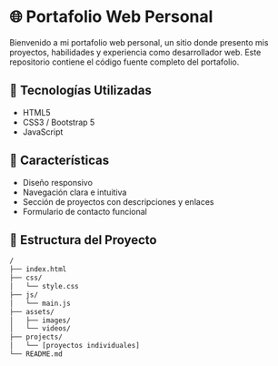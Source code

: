 # 🌐 Portafolio Web Personal

Bienvenido a mi portafolio web personal, un sitio donde presento mis proyectos, habilidades y experiencia como desarrollador web. Este repositorio contiene el código fuente completo del portafolio.

## 🚀 Tecnologías Utilizadas

- HTML5
- CSS3 / Bootstrap 5
- JavaScript

## 🎯 Características

- Diseño responsivo
- Navegación clara e intuitiva
- Sección de proyectos con descripciones y enlaces
- Formulario de contacto funcional

## 📁 Estructura del Proyecto

```bash
/
├── index.html
├── css/
│   └── style.css
├── js/
│   └── main.js
├── assets/
│   ├── images/
│   └── videos/
├── projects/
│   └── [proyectos individuales]
└── README.md
